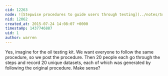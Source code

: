 ```yaml
---
cid: 12263
node: ![Stepwise procedures to guide users through testing](../notes/Sreyanth/07-14-2015/stepwise-procedures-to-guide-users-through-testing)
nid: 12062
created_at: 2015-07-24 14:08:07 +0000
timestamp: 1437746887
uid: 1
author: warren
---
```


Yes, imagine for the oil testing kit. We want everyone to follow the same procedure, so we post the procedure. Then 20 people each go through the steps and record 20 unique datasets, each of which was generated by following the original procedure. Make sense?